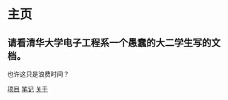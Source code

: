 # 主页

## 请看清华大学电子工程系一个愚蠢的大二学生写的文档。

也许这只是浪费时间？

[项目](docs/projects/)
[笔记](docs/notes/)
[关于](docs/about/)
